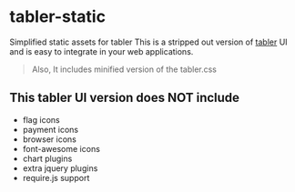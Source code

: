 # tabler-static
Simplified static assets for tabler
This is a stripped out version of [tabler](https://tabler.github.io/) UI and is easy to integrate in your web applications.
> Also, It includes minified version of the tabler.css

## This tabler UI version does NOT include

* flag icons
* payment icons
* browser icons
* font-awesome icons
* chart plugins
* extra jquery plugins
* require.js support
